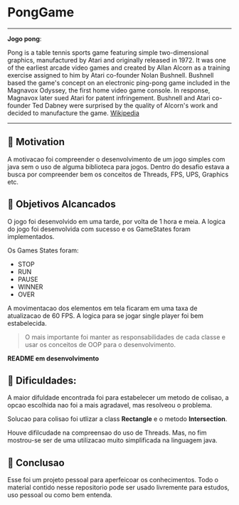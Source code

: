 # PongGame

---

**Jogo pong**:

Pong is a table tennis sports game featuring simple two-dimensional graphics, manufactured by Atari and originally released in 1972. It was one of the earliest arcade video games and created by Allan Alcorn as a training exercise assigned to him by Atari co-founder Nolan Bushnell. Bushnell based the game's concept on an electronic ping-pong game included in the Magnavox Odyssey, the first home video game console. In response, Magnavox later sued Atari for patent infringement. Bushnell and Atari co-founder Ted Dabney were surprised by the quality of Alcorn's work and decided to manufacture the game.
[Wikipedia](https://en.wikipedia.org/wiki/Pong)

---

## 🧠 Motivation 

A motivacao foi compreender o desenvolvimento de um jogo simples com java sem o uso de alguma biblioteca para jogos.
Dentro do desafio estava a busca por compreender bem os conceitos de Threads, FPS, UPS, Graphics etc.

## 🔖 Objetivos Alcancados 

O jogo foi desenvolvido em uma tarde, por volta de 1 hora e meia. A logica do jogo foi desenvolvida com sucesso e os GameStates foram implementados.

Os Games States foram:
 * STOP
 * RUN
 * PAUSE
 * WINNER
 * OVER
 
 A movimentacao dos elementos em tela ficaram em uma taxa de atualizacao de 60 FPS.
 A logica para se jogar single player foi bem estabelecida.
 
 > O mais importante foi manter as responsabilidades de cada classe e usar os conceitos de OOP para o desenvolvimento.
 
 __README em desenvolvimento__
 
 ## 📍 Dificuldades:
 
 A maior difuldade encontrada foi para estabelecer um metodo de colisao, a opcao escolhida nao foi a mais agradavel, mas 
 resolveou o problema. 
 
 Solucao para colisao foi utlizar a class **Rectangle** e o metodo **Intersection**.
 
 Houve difilcudade na compreensao do uso de Threads. Mas, no fim mostrou-se ser de uma utilizacao muito simplificada na linguagem java.
 
 ## 📝 Conclusao
 
 Esse foi um projeto pessoal para aperfeicoar os conhecimentos. Todo o material contido nesse repositorio pode ser usado livremente para estudos, uso pessoal ou como bem entenda.

